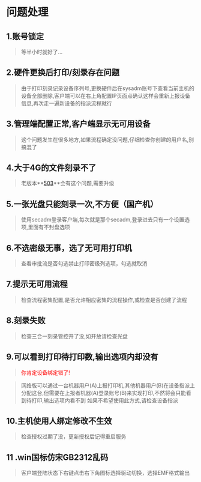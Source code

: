 # 问题处理
## 1.账号锁定
> 等半小时就好了...
## 2.硬件更换后打印/刻录存在问题

> 由于打印刻录记录设备序列号,更换硬件后在sysadm账号下查看当前主机的设备全部删除,客户端可以在右上角配置IP页面点确认这样会重新上报设备信息,再次走一遍新设备的指派流程就行

## 3.管理端配置正常,客户端显示无可用设备

> 这个问题发生在很多地方,如果流程确定没问题,仔细检查你创建的用户名,别搞混了

## 4.大于4G的文件刻录不了

> 老版本**[503]()**会有这个问题,需要升级

## 5.一张光盘只能刻录一次,不方便（国产机）

> 使用secadm登录客户端,每次就是那个secadm,登录进去只有一个设置选项,里面有不封盘选项

## 6.不选密级无事，选了无可用打印机

> 查看审批流是否勾选禁止打印密级列选项，勾选就取消

## 7.提示无可用流程

> 检查流程密集配置,是否允许相应密集的流程操作,或检查是否创建了流程

## 8.刻录失败

> 检查三合一刻录管控开了没,如开放请检查光盘

## 9.可以看到打印待打印数,输出选项内却没有
> <span style="color:red">你肯定设备绑定错了!</span>

> 网络版可以通过一台机器用户(A)上报打印机,其他机器用户(B)在设备指派上分配这台,但需要在上报者机器(A)登录账号(B)来实现打印,不然将会只能看到待打印,输出选项内看不到
如果不希望使用此方式,请检查设备指派

## 10.主机使用人绑定修改不生效

> 检查授权过期了没，更新授权后记得重启服务

## 11  .win国标仿宋GB2312乱码

> 客户端登陆状态下右键点击右下角图标选择驱动切换，选择EMF格式输出